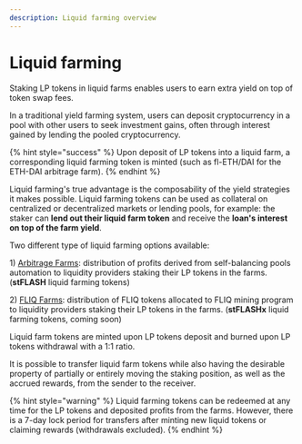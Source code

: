 ```yaml
---
description: Liquid farming overview
---
```


# Liquid farming

Staking LP tokens in liquid farms enables users to earn extra yield on top of token swap fees.

In a traditional yield farming system, users can deposit cryptocurrency in a pool with other users to seek investment gains, often through interest gained by lending the pooled cryptocurrency.

{% hint style="success" %}
Upon deposit of LP tokens into a liquid farm, a corresponding liquid farming token is minted (such as fl-ETH/DAI for the ETH-DAI arbitrage farm).
{% endhint %}

Liquid farming's true advantage is the composability of the yield strategies it makes possible. Liquid farming tokens can be used as collateral on centralized or decentralized markets or lending pools, for example: the staker can **lend out their liquid farm token** and receive the **loan's interest** **on top of the farm yield**.

Two different type of liquid farming options available:

1\) [Arbitrage Farms](arbitrage-farms.md): distribution of profits derived from self-balancing pools automation to liquidity providers staking their LP tokens in the farms. (**stFLASH** liquid farming tokens)

2\) [FLIQ Farms](fliq-farms.md): distribution of FLIQ tokens allocated to FLIQ mining program to liquidity providers staking their LP tokens in the farms. (**stFLASHx** liquid farming tokens, coming soon)

Liquid farm tokens are minted upon LP tokens deposit and burned upon LP tokens withdrawal with a 1:1 ratio.

It is possible to transfer liquid farm tokens while also having the desirable property of partially or entirely moving the staking position, as well as the accrued rewards, from the sender to the receiver.

{% hint style="warning" %}
Liquid farming tokens can be redeemed at any time for the LP tokens and deposited profits from the farms. However, there is a 7-day lock period for transfers after minting new liquid tokens or claiming rewards (withdrawals excluded).
{% endhint %}

